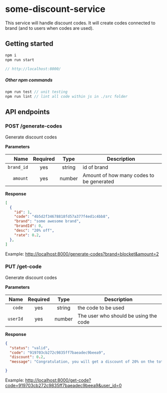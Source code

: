 # some-discount-service
This service will handle discount codes. It will create codes connected to brand (and to users when codes are used).

## Getting started

```js
npm i
npm run start

// http://localhost:8000/
```

##### Other npm commands

```js
npm run test // unit testing
npm run lint // lint all code within js in ./src folder
```

## API endpoints


### POST /generate-codes
Generate discount codes

**Parameters**

| Name | Required |  Type   | Description |
| -------------:|:--------:|:-------:| --------------------------------------------------------------------------------------------------------------------------------------------------------------------- |
| `brand_id` | yes | string  | id of brand |
| `amount` | yes | number  | Amount of how many codes to be generated

**Response**

```json
[
  {
    "id": 1,
    "code": "4b5d2f34678818fd57a377f4ed1c4bb8",
    "brand": "some awesome brand",
    "brandId": 0,
    "desc": "20% off",
    "rate": 0.2,
  },
]
```


Example: [http://localhost:8000/generate-codes?brand=blocket&amount=2](http://localhost:8000/generate-codes?brand=blocket&amount=2)


### PUT /get-code
Generate discount codes

**Parameters**

| Name | Required |  Type   | Description |
| -------------:|:--------:|:-------:| --------------------------------------------------------------------------------------------------------------------------------------------------------------------- |
| `code` | yes | string  | the code to be used |
| `userId` | yes | number  | The user who should be using the code

**Response**

```json
{
  "status": "valid",
  "code": "919703cb272c9835ff7baeadec9beea9",
  "discount": 0.2,
  "message": "Congratulation, you will get a discount of 20% on the total price."

}
```


Example: [http://localhost:8000/get-code?code=919703cb272c9835ff7baeadec9beea9&user_id=0](http://localhost:8000/get-code?code=919703cb272c9835ff7baeadec9beea9&user_id=0)
